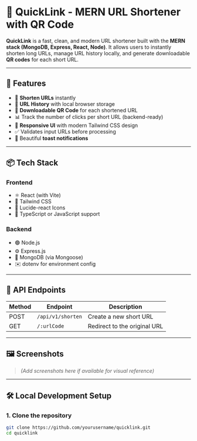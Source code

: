 # 🔗 QuickLink - MERN URL Shortener with QR Code

**QuickLink** is a fast, clean, and modern URL shortener built with the **MERN stack (MongoDB, Express, React, Node)**. It allows users to instantly shorten long URLs, manage URL history locally, and generate downloadable **QR codes** for each short URL.

---

## 🚀 Features

- 🔗 **Shorten URLs** instantly
- 🧾 **URL History** with local browser storage
- 📱 **Downloadable QR Code** for each shortened URL
- 📊 Track the number of clicks per short URL (backend-ready)
- 🎨 **Responsive UI** with modern Tailwind CSS design
- ✅ Validates input URLs before processing
- 🔔 Beautiful **toast notifications**

---

## 📦 Tech Stack

### Frontend
- ⚛️ React (with Vite)
- 💨 Tailwind CSS
- 🌈 Lucide-react Icons
- 🔧 TypeScript or JavaScript support

### Backend
- 🟢 Node.js
- ⚙️ Express.js
- 🍃 MongoDB (via Mongoose)
- ✉️ dotenv for environment config

---

## 🧪 API Endpoints

| Method | Endpoint          | Description                     |
|--------|-------------------|---------------------------------|
| POST   | `/api/v1/shorten` | Create a new short URL          |
| GET    | `/:urlCode`       | Redirect to the original URL    |

---

## 🖼️ Screenshots

> *(Add screenshots here if available for visual reference)*

---

## 🛠️ Local Development Setup

### 1. Clone the repository
```bash
git clone https://github.com/yourusername/quicklink.git
cd quicklink
